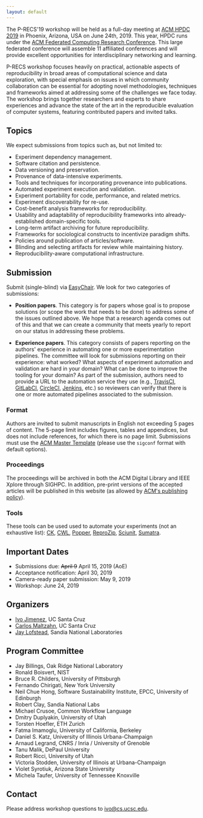 ```yaml
---
layout: default
---
```


The P-RECS'19 workshop will be held as a full-day meeting at [ACM HPDC 
2019](http://hpdc.org/2019/) in Phoenix, Arizona, USA on June 24th, 2019. This year, HPDC runs under the [ACM Federated Computing Research Conference](https://fcrc.acm.org/). This large federated 
conference will assemble 11 affiliated conferences and will provide 
excellent opportunities for interdisciplinary networking and learning.

P-RECS workshop focuses heavily on practical, actionable aspects of 
reproducibility in broad areas of computational science and data 
exploration, with special emphasis on issues in which community 
collaboration can be essential for adopting novel methodologies, 
techniques and frameworks aimed at addressing some of the challenges 
we face today. The workshop brings together researchers and experts to 
share experiences and advance the state of the art in the reproducible 
evaluation of computer systems, featuring contributed papers and 
invited talks.


## Topics

We expect submissions from topics such as, but not limited to:

  * Experiment dependency management.
  * Software citation and persistence.
  * Data versioning and preservation.
  * Provenance of data-intensive experiments.
  * Tools and techniques for incorporating provenance into publications.
  * Automated experiment execution and validation.
  * Experiment portability for code, performance, and related metrics.
  * Experiment discoverability for re-use.
  * Cost-benefit analysis frameworks for reproducibility.
  * Usability and adaptability of reproducibility frameworks into already-established domain-specific tools.
  * Long-term artifact archiving for future reproducibility.
  * Frameworks for sociological constructs to incentivize paradigm shifts.
  * Policies around publication of articles/software.
  * Blinding and selecting artifacts for review while maintaining history.
  * Reproducibility-aware computational infrastructure.

## Submission

Submit (single-blind) via 
[EasyChair](https://easychair.org/conferences/?conf=precs19). We look 
for two categories of submissions:

  * **Position papers**. This category is for papers whose goal is to 
    propose solutions (or scope the work that needs to be done) to 
    address some of the issues outlined above. We hope that a research 
    agenda comes out of this and that we can create a community that 
    meets yearly to report on our status in addressing these problems.

  * **Experience papers**. This category consists of papers reporting 
    on the authors' experience in automating one or more 
    experimentation pipelines. The committee will look for submissions 
    reporting on their experience: what worked? What aspects of 
    experiment automation and validation are hard in your domain? What 
    can be done to improve the tooling for your domain? As part of the 
    submission, authors need to provide a URL to the automation 
    service they use (e.g., [TravisCI](https://travis-ci.org), 
    [GitLabCI](https://about.gitlab.com/gitlab-ci/), 
    [CircleCI](https://circleci.com), 
    [Jenkins](https://jenkins-ci.org), etc.) so reviewers can verify 
    that there is one or more automated pipelines associated to the 
    submission.

### Format

Authors are invited to submit manuscripts in English not exceeding 5 
pages of content. The 5-page limit includes figures, tables and 
appendices, but does not include references, for which there is no 
page limit. Submissions must use the [ACM Master 
Template](https://www.acm.org/publications/proceedings-template) 
(please use the `sigconf` format with default options).

### Proceedings

The proceedings will be archived in both the ACM Digital Library and 
IEEE Xplore through SIGHPC. In addition, pre-print versions of the 
accepted articles will be published in this website (as allowed by 
[ACM's publishing 
policy](https://www.acm.org/publications/policies/simultaneous-submissions)).

### Tools

These tools can be used used to automate your experiments (not an 
exhaustive list): [CK](http://ctuning.org), [CWL](http://commonwl.org), 
[Popper](https://github.com/systemslab/popper), 
[ReproZip](http://reprozip.org), [Sciunit](http://sciunit.run), 
[Sumatra](https://github.com/open-research/sumatra).

## Important Dates

  * Submissions due: ~~April 9~~ April 15, 2019 (AoE)
  * Acceptance notification: April 30, 2019
  * Camera-ready paper submission: May 9, 2019
  * Workshop: June 24, 2019

## Organizers

  * [Ivo Jimenez](http://ivotron.me), UC Santa Cruz
  * [Carlos Maltzahn](https://users.soe.ucsc.edu/~carlosm/), UC Santa 
    Cruz
  * [Jay Lofstead](http://www.lofstead.org), Sandia National 
    Laboratories

## Program Committee

  * Jay Billings, Oak Ridge National Laboratory
  * Ronald Boisvert, NIST
  * Bruce R. Childers, University of Pittsburgh
  * Fernando Chirigati, New York University
  * Neil Chue Hong, Software Sustainability Institute, EPCC, University of Edinburgh
  * Robert Clay, Sandia National Labs
  * Michael Crusoe, Common Workflow Language
  * Dmitry Duplyakin, University of Utah
  * Torsten Hoefler, ETH Zurich
  * Fatma Imamoglu, University of California, Berkeley
  * Daniel S. Katz, University of Illinois Urbana-Champaign
  * Arnaud Legrand, CNRS / Inria / University of Grenoble
  * Tanu Malik, DePaul University
  * Robert Ricci, University of Utah
  * Victoria Stodden, University of Illinois at Urbana-Champaign
  * Violet Syrotiuk, Arizona State University
  * Michela Taufer, University of Tennessee Knoxville


## Contact

Please address workshop questions to <ivo@cs.ucsc.edu>.

